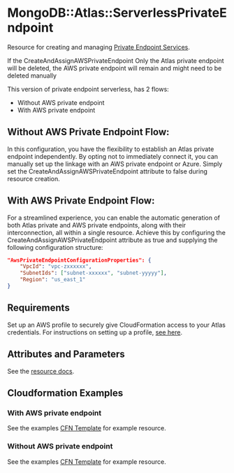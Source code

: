 # MongoDB::Atlas::ServerlessPrivateEndpoint

Resource for creating and managing [Private Endpoint Services](https://www.mongodb.com/docs/atlas/reference/api-resources-spec/v2/#tag/Serverless-Private-Endpoints).

If the CreateAndAssignAWSPrivateEndpoint Only the Atlas private endpoint will be deleted, the AWS private endpoint will remain and might need to be deleted manually

This version of private endpoint serverless, has 2 flows:
- Without AWS private endpoint
- With AWS private endpoint

## Without AWS Private Endpoint Flow:
In this configuration, you have the flexibility to establish an Atlas private endpoint independently. 
By opting not to immediately connect it, you can manually set up the linkage with an AWS private endpoint or Azure.
Simply set the CreateAndAssignAWSPrivateEndpoint attribute to false during resource creation.

## With AWS Private Endpoint Flow:
For a streamlined experience, you can enable the automatic generation of both Atlas private and AWS private endpoints,
along with their interconnection, all within a single resource.
Achieve this by configuring the CreateAndAssignAWSPrivateEndpoint attribute as true and supplying the following configuration structure:

``` json
"AwsPrivateEndpointConfigurationProperties": {
    "VpcId": "vpc-zxxxxxx",
    "SubnetIds": ["subnet-xxxxxx", "subnet-yyyyy"],
    "Region": "us_east_1"
}
```

## Requirements

Set up an AWS profile to securely give CloudFormation access to your Atlas credentials.
For instructions on setting up a profile, [see here](/README.md#mongodb-atlas-api-keys-credential-management).

## Attributes and Parameters

See the [resource docs](docs/README.md).

## Cloudformation Examples

### With AWS private endpoint
See the examples [CFN Template](/examples/serverless-private-endpoint/serverless-private-endpoint-with-aws-private-endpoint.json) for example resource.

### Without AWS private endpoint
See the examples [CFN Template](/examples/serverless-private-endpoint/serverless-private-endpoint-without-aws-private-endpoint.json) for example resource.
